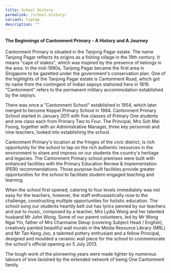```yaml
---
title: School History
permalink: /school-history/
variant: tiptap
description: ""
---
```

<h4>The Beginnings of Cantonment Primary - A History and A Journey</h4>
<p>Cantonment Primary is situated in the Tanjong Pagar estate. The name Tanjong
Pagar reflects its origins as a fishing village in the 19th century. It
means "cape of stakes", which was inspired by the presence of kelongs in
the area. In the mid-1980s, Tanjong Pagar became the first area in Singapore
to be gazetted under the government's conservation plan. One of the highlights
of the Tanjong Pagar estate is Cantonment Road, which got its name from
the contingent of Indian sepoys stationed here in 1819. "Cantonment" refers
to the permanent military accommodation established by the sepoys.</p>
<p>There was once a "Cantonment School" established in 1954, which later
merged to become Keppel Primary School in 1984. Cantonment Primary School
started in January 2011 with five classes of Primary One students and one
class each from Primary Two to Four. The Principal, Mrs Soh Mei Foong,
together with an Administrative Manager, three key personnel and nine teachers,
looked into establishing the school.</p>
<p>Cantonment Primary's location at the fringes of the civic district, is
rich opportunity for the school to tap on the rich authentic resources
in the environment to share and impress on our students the country's heritage
and legacies. The Cantonment Primary school premises were built with enhanced
facilities with the Primary Education Review &amp; Implementation (PERI)
recommendations. Those purpose-built facilities provide greater opportunities
for the school to facilitate student-engaged teaching and learning.</p>
<p>When the school first opened, catering to four levels immediately was
not easy for the teachers, however, the staff enthusiastically rose to
the challenge, constructing multiple opportunities for holistic education.
The school song our students heartily belt out has lyrics penned by our
teachers and put to music, composed by a teacher, Mrs Lydia Wong and her
talented husband Mr John Wong. Some of our parent volunteers, led by Mr
Wong Ngai Yin, father of Mrs Charmaine Steup (covering Subject Head / English),
creatively painted beautiful wall murals in the Media Resource Library
(MRL) and Mr Tan Keng Joo, a talented pottery enthusiast and a fellow Principal,
designed and moulded a ceramic wall piece for the school to commemorate
the school's official opening on 5 July 2013.</p>
<p>The tough work of the pioneering years were made lighter by numerous labours
of love lavished by the extended network of being One Cantonment family.</p>